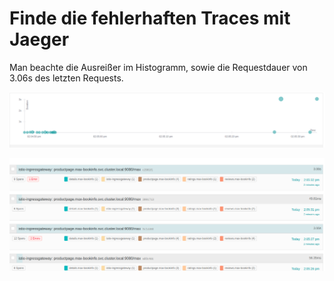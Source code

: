 # Finde die fehlerhaften Traces mit Jaeger

Man beachte die Ausreißer im Histogramm, sowie die Requestdauer von 3.06s des letzten Requests.

![](../../../.gitbook/assets/image%20%28103%29.png)

![](../../../.gitbook/assets/image%20%28116%29.png)

